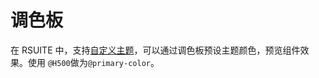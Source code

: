# 调色板

在 RSUITE 中，支持[自定义主题](/guide/themes)，可以通过调色板预设主题颜色，预览组件效果。使用 `@H500`做为`@primary-color`。

<br/>
